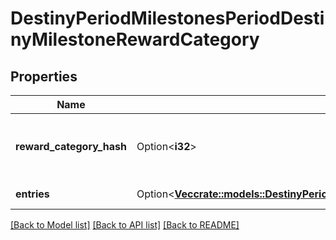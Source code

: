 # DestinyPeriodMilestonesPeriodDestinyMilestoneRewardCategory

## Properties

Name | Type | Description | Notes
------------ | ------------- | ------------- | -------------
**reward_category_hash** | Option<**i32**> | Look up the relevant DestinyMilestoneDefinition, and then use rewardCategoryHash to look up the category info in DestinyMilestoneDefinition.rewards. | [optional]
**entries** | Option<[**Vec<crate::models::DestinyPeriodMilestonesPeriodDestinyMilestoneRewardEntry>**](Destiny.Milestones.DestinyMilestoneRewardEntry.md)> | The individual reward entries for this category, and their status. | [optional]

[[Back to Model list]](../README.md#documentation-for-models) [[Back to API list]](../README.md#documentation-for-api-endpoints) [[Back to README]](../README.md)


